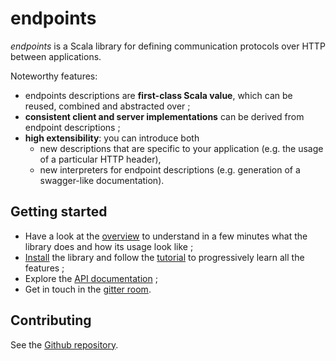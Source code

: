 endpoints
=========

*endpoints* is a Scala library for defining communication protocols over HTTP between
applications.

Noteworthy features:

- endpoints descriptions are **first-class Scala value**, which can be reused,
  combined and abstracted over ;
- **consistent client and server implementations** can be derived from endpoint descriptions ;
- **high extensibility**: you can introduce both
  - new descriptions that are specific to your application (e.g. the usage
    of a particular HTTP header),
  - new interpreters for endpoint descriptions (e.g. generation of a swagger-like documentation).

## Getting started

- Have a look at the [overview](overview.md) to understand in a few minutes what
  the library does and how its usage look like ;
- [Install](installation.md) the library and follow the
  [tutorial](tutorial.md) to progressively learn all the features ;
- Explore the [API documentation](api:endpoints.algebra.package) ;
- Get in touch in the [gitter room](https://gitter.im/julienrf/endpoints).

## Contributing

See the [Github repository](https://github.com/julienrf/endpoints).